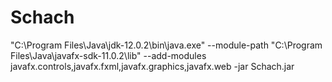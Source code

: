 # Schach




"C:\Program Files\Java\jdk-12.0.2\bin\java.exe" --module-path "C:\Program Files\Java\javafx-sdk-11.0.2\lib" --add-modules javafx.controls,javafx.fxml,javafx.graphics,javafx.web -jar Schach.jar